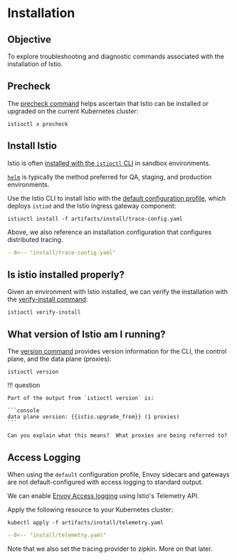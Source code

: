 # Installation

## Objective

To explore troubleshooting and diagnostic commands associated with the installation of Istio.

## Precheck

The [precheck command](https://istio.io/latest/docs/reference/commands/istioctl/#istioctl-experimental-precheck) helps ascertain that Istio can be installed or upgraded on the current Kubernetes cluster:

```shell
istioctl x precheck
```

## Install Istio

Istio is often [installed with the `istioctl` CLI](https://istio.io/latest/docs/setup/install/istioctl/) in sandbox environments.

[`helm`](https://istio.io/latest/docs/setup/install/helm/) is typically the method preferred for QA, staging, and production environments.

Use the Istio CLI to install Istio with the [default configuration profile](https://istio.io/latest/docs/setup/additional-setup/config-profiles/), which deploys `istiod` and the Istio ingress gateway component:

```shell
istioctl install -f artifacts/install/trace-config.yaml
```

Above, we also reference an installation configuration that configures distributed tracing.

```yaml linenums="1"
--8<-- "install/trace-config.yaml"
```

## Is istio installed properly?

Given an environment with Istio installed, we can verify the installation with the [verify-install command](https://istio.io/latest/docs/reference/commands/istioctl/#istioctl-verify-install):

```shell
istioctl verify-install
```

## What version of Istio am I running?

The [version command](https://istio.io/latest/docs/reference/commands/istioctl/#istioctl-version) provides version information for the CLI, the control plane, and the data plane (proxies):

```shell
istioctl version
```

!!! question

    Part of the output from `istioctl version` is:

    ```console
    data plane version: {{istio.upgrade_from}} (1 proxies)
    ```

    Can you explain what this means?  What proxies are being referred to?

## Access Logging

When using the `default` configuration profile, Envoy sidecars and gateways are not default-configured with access logging to standard output.

We can enable [Envoy Access logging](https://istio.io/latest/docs/tasks/observability/logs/access-log/) using Istio's Telemetry API.

Apply the following resource to your Kubernetes cluster:

```shell
kubectl apply -f artifacts/install/telemetry.yaml
```

```yaml linenums="1"
--8<-- "install/telemetry.yaml"
```

Note that we also set the tracing provider to zipkin.  More on that later.
